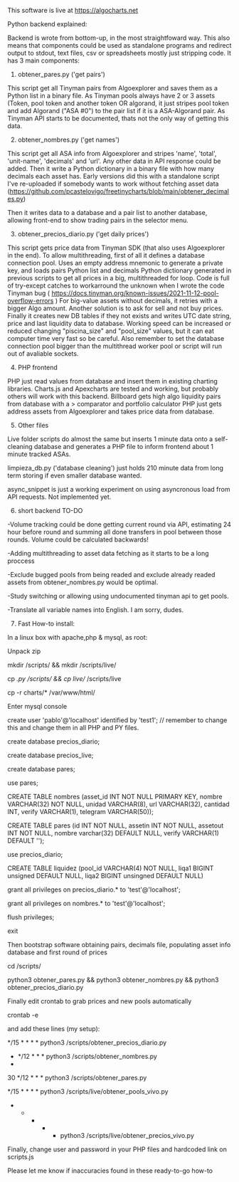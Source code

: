 This software is live at https://algocharts.net

Python backend explained:

Backend is wrote from bottom-up, in the most straightfoward way. This also means that components could be used as standalone programs and redirect output to stdout, text files, csv or spreadsheets mostly just stripping code.
It has 3 main components:

1. obtener_pares.py ('get pairs')

This script get all Tinyman pairs from Algoexplorer and saves them as a Python list in a binary file. As Tinyman pools always have 2 or 3 assets (Token, pool token and another token OR algorand, it just stripes pool token and add Algorand ("ASA #0") to the pair list if it is a ASA-Algorand pair.
As Tinyman API starts to be documented, thats not the only way of getting this data.

2. obtener_nombres.py ('get names')

This script get all ASA info from Algoexplorer and stripes 'name', 'total', 'unit-name', 'decimals' and 'url'. Any other data in API response could be added. Then it write a Python dictionary in a binary file with how many decimals each asset has. Early versions did this with a standalone script I've re-uploaded if somebody wants to work without fetching asset data (https://github.com/pcastelovigo/freetinycharts/blob/main/obtener_decimales.py)

Then it writes data to a database and a pair list to another database, allowing front-end to show trading pairs in the selector menu.


3. obtener_precios_diario.py ('get daily prices')

This script gets price data from Tinyman SDK (that also uses Algoexplorer in the end).
To allow multithreading, first of all it defines a database connection pool. Uses an empty address mnemonic to generate a private key, and loads pairs Python list and decimals Python dictionary generated in previous scripts to get all prices in a big, multithreaded for loop.
Code is full of try-except catches to workarround the unknown when I wrote the code Tinyman bug ( https://docs.tinyman.org/known-issues/2021-11-12-pool-overflow-errors ) For big-value assets without decimals, it retries with a bigger Algo amount. Another solution is to ask for sell and not buy prices.
Finally it creates new DB tables if they not exists and writes UTC date string, price and last liquidity data to database.
Working speed can be increased or reduced changing "piscina_size" and "pool_size" values, but it can eat computer time very fast so be careful. Also remember to set the database connection pool bigger than the multithread worker pool or script will run out of avaliable sockets.

4. PHP frontend

PHP just read values from database and insert them in existing charting libraries. Charts.js and Apexcharts are tested and working, but probably others will work with this backend. Billboard gets high algo liquidity pairs from database with a > comparator and portfolio calculator PHP just gets address assets from Algoexplorer and takes price data from database.

5. Other files

Live folder scripts do almost the same but inserts 1 minute data onto a self-cleaning database and generates a PHP file to inform frontend about 1 minute tracked ASAs.

limpieza_db.py ('database cleaning') just holds 210 minute data from long term storing if even smaller database wanted.

async_snippet is just a working experiment on using asyncronous load from API requests. Not implemented yet.


6. short backend TO-DO

-Volume tracking could be done getting current round via API, estimating 24 hour before round and summing all done transfers in pool between those rounds. Volume could be calculated backwards!

-Adding multithreading to asset data fetching as it starts to be a long proccess

-Exclude bugged pools from being readed and exclude already readed assets from obtener_nombres.py would be optimal.

-Study switching or allowing using undocumented tinyman api to get pools.

-Translate all variable names into English. I am sorry, dudes.


7. Fast How-to install:

In a linux box with apache,php & mysql, as root:

Unpack zip


mkdir /scripts/ && mkdir /scripts/live/

cp *.py /scripts/ && cp live/* /scripts/live

cp -r charts/* /var/www/html/


Enter mysql console

create user 'pablo'@'localhost' identified by 'test1';  // remember to change this and change them in all PHP and PY files.

create database precios_diario;

create database precios_live;

create database pares;

use pares;

CREATE TABLE nombres (asset_id INT NOT NULL PRIMARY KEY, nombre VARCHAR(32) NOT NULL, unidad VARCHAR(8), url VARCHAR(32), cantidad INT, verify VARCHAR(1), telegram VARCHAR(50));

CREATE TABLE pares (id INT NOT NULL, assetin INT NOT NULL, assetout INT NOT NULL, nombre varchar(32) DEFAULT NULL, verify VARCHAR(1) DEFAULT '');

use precios_diario;

CREATE TABLE liquidez (pool_id VARCHAR(4) NOT NULL, liqa1 BIGINT unsigned DEFAULT NULL, liqa2 BIGINT unsingned DEFAULT NULL)

grant all privileges on precios_diario.* to 'test'@'localhost';

grant all privileges on nombres.* to 'test'@'localhost';

flush privileges;

exit


Then bootstrap software obtaining pairs, decimals file, populating asset info database and first round of prices

cd /scripts/

python3 obtener_pares.py && python3 obtener_nombres.py && python3 obtener_precios_diario.py


Finally edit crontab to grab prices and new pools automatically

crontab -e

and add these lines (my setup):

*/15 * * * * python3 /scripts/obtener_precios_diario.py

* */12 * * * python3 /scripts/obtener_nombres.py
* 
30 */12 * * *  python3 /scripts/obtener_pares.py

*/15 * * * * python3 /scripts/live/obtener_pools_vivo.py

* * * * * python3 /scripts/live/obtener_precios_vivo.py


Finally, change user and password in your PHP files and hardcoded link on scripts.js

Please let me know if inaccuracies found in these ready-to-go how-to
